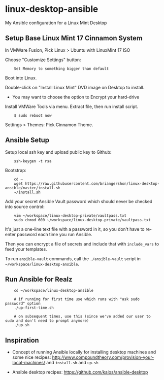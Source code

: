 # linux-desktop-ansible

My Ansible configuration for a Linux Mint Desktop

## Setup Base Linux Mint 17 Cinnamon System

In VMWare Fusion, Pick Linux > Ubuntu with LinuxMint 17 ISO

Choose "Customize Settings" button:

        Set Memory to something bigger than default

Boot into Linux.

Double-click on "Install Linux Mint" DVD image on Desktop to install.

* You may want to choose the option to Encrypt your hard-drive

Install VMWare Tools via menu.  Extract file, then run install script.

        $ sudo reboot now

Settings > Themes: Pick Cinnamon Theme.

## Ansible Setup

Setup local ssh key and upload public key to Github:

        ssh-keygen -t rsa

Bootstrap:

        cd ~
        wget https://raw.githubusercontent.com/briangershon/linux-desktop-ansible/master/install.sh
        ~/install.sh

Add your secret Ansible Vault password which should never be checked into source control:

        vim ~/workspace/linux-desktop-private/vaultpass.txt
        sudo chmod 600 ~/workspace/linux-desktop-private/vaultpass.txt

It's just a one-line text file with a password in it, so you don't have to re-enter password each time you run Ansible.

Then you can encrypt a file of secrets and include that with `include_vars` to feed your templates.

To run `ansible-vault` commands, call the `./ansible-vault` script in `~/workspace/linux-desktop-ansible`.

## Run Ansible for Realz

        cd ~/workspace/linux-desktop-ansible

        # if running for first time use which runs with "ask sudo password" option
        ./up-first-time.sh

        # on subsequent times, use this (since we've added our user to sudo and don't need to prompt anymore)
        ./up.sh

## Inspiration

* Concept of running Ansible locally for installing desktop machines and some nice recipes: <http://www.compoundtheory.com/provision-your-local-machines/> and `install.sh` and `up.sh`

* Ansible desktop recipes: <https://github.com/kalos/ansible-desktop>
